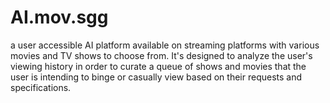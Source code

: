 # AI.mov.sgg
a user accessible AI platform available on streaming platforms with various movies and TV shows to choose from. It's designed to analyze the user's viewing history in order to curate a queue of shows and movies that the user is intending to binge or casually view based on their requests and specifications.
